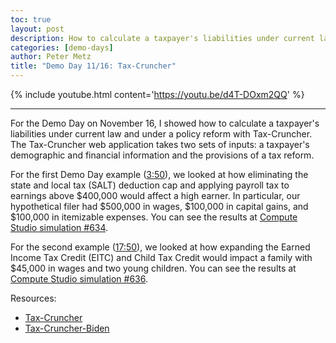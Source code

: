```yaml
---
toc: true
layout: post
description: How to calculate a taxpayer's liabilities under current law and under a policy reform.
categories: [demo-days]
author: Peter Metz
title: "Demo Day 11/16: Tax-Cruncher"
---
```


{% include youtube.html content='https://youtu.be/d4T-DOxm2QQ' %}

------

For the Demo Day on November 16, I showed how to calculate a taxpayer's liabilities under current law and under a policy reform with Tax-Cruncher.
The Tax-Cruncher web application takes two sets of inputs: a taxpayer's demographic and financial information and the provisions of a tax reform.

For the first Demo Day example ([3:50](https://youtu.be/d4T-DOxm2QQ?t=230)), we looked at how eliminating the state and local tax (SALT) deduction cap and applying payroll tax to earnings above $400,000 would affect a high earner.
In particular, our hypothetical filer had $500,000 in wages, $100,000 in capital gains, and $100,000 in itemizable expenses.
You can see the results at [Compute Studio simulation #634](https://compute.studio/PSLmodels/Tax-Cruncher/634/).

For the second example ([17:50](https://youtu.be/d4T-DOxm2QQ?t=1070)), we looked at how expanding the Earned Income Tax Credit (EITC) and Child Tax Credit would impact a family with $45,000 in wages and two young children.
You can see the results at [Compute Studio simulation #636](https://compute.studio/PSLmodels/Tax-Cruncher/636/).


Resources: 
* [Tax-Cruncher](https://compute.studio/PSLmodels/Tax-Cruncher/)
* [Tax-Cruncher-Biden](https://compute.studio/AEIEconomics/Tax-Cruncher-Biden/)
